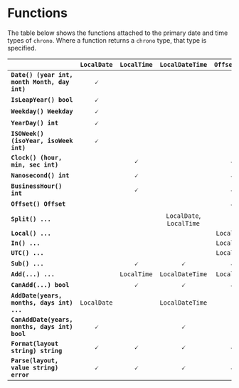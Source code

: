 # Functions

The table below shows the functions attached to the primary date and time types of `chrono`. Where a function returns a `chrono` type, that type is specified.

|                                                | `LocalDate` | `LocalTime` |     `LocalDateTime`      | `OffsetTime` |     `OffsetDateTime`      |
| ---------------------------------------------- | :---------: | :---------: | :----------------------: | :----------: | :-----------------------: |
| **`Date() (year int, month Month, day int)`**  |      🗸      |             |                          |              |                           |
| **`IsLeapYear() bool`**                        |      🗸      |             |                          |              |                           |
| **`Weekday() Weekday`**                        |      🗸      |             |                          |              |                           |
| **`YearDay() int`**                            |      🗸      |             |                          |              |                           |
| **`ISOWeek() (isoYear, isoWeek int)`**         |      🗸      |             |                          |              |                           |
| **`Clock() (hour, min, sec int)`**             |             |      🗸      |                          |      🗸       |                           |
| **`Nanosecond() int`**                         |             |      🗸      |                          |      🗸       |                           |
| **`BusinessHour() int`**                       |             |      🗸      |                          |      🗸       |                           |
| **`Offset() Offset`**                          |             |             |                          |      🗸       |             🗸             |
| **`Split() ...`**                              |             |             | `LocalDate`, `LocalTime` |              | `LocalDate`, `OffsetTime` |
| **`Local() ...`**                              |             |             |                          | `LocalTime`  |      `LocalDateTime`      |
| **`In() ...`**                                 |             |             |                          | `LocalTime`  |     `OffsetDateTime`      |
| **`UTC() ...`**                                |             |             |                          | `LocalTime`  |     `OffsetDateTime`      |
| **`Sub() ...`**                                |             |      🗸      |            🗸             |      🗸       |             🗸             |
| **`Add(...) ...`**                             |             | `LocalTime` |     `LocalDateTime`      | `LocalTime`  |     `OffsetDateTime`      |
| **`CanAdd(...) bool`**                         |             |      🗸      |            🗸             |      🗸       |             🗸             |
| **`AddDate(years, months, days int) ...`**     | `LocalDate` |             |     `LocalDateTime`      |              |     `OffsetDateTime`      |
| **`CanAddDate(years, months, days int) bool`** |      🗸      |             |            🗸             |              |             🗸             |
| **`Format(layout string) string`**             |      🗸      |      🗸      |            🗸             |      🗸       |             🗸             |
| **`Parse(layout, value string) error`**        |      🗸      |      🗸      |            🗸             |      🗸       |             🗸             |
